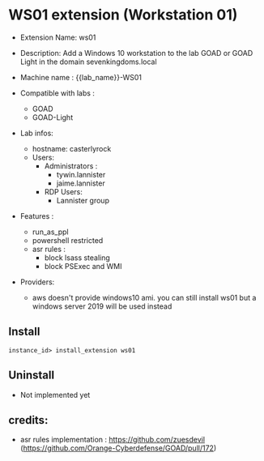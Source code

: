 # WS01 extension (Workstation 01)

- Extension Name: ws01
- Description: Add a Windows 10 workstation to the lab GOAD or GOAD Light in the domain sevenkingdoms.local
- Machine name : {{lab_name}}-WS01
- Compatible with labs :
  - GOAD
  - GOAD-Light

- Lab infos:
  - hostname: casterlyrock 
  - Users:
    - Administrators :
      - tywin.lannister
      - jaime.lannister
    - RDP Users:
      - Lannister group

- Features :
  - run_as_ppl
  - powershell restricted
  - asr rules :
    - block lsass stealing
    - block PSExec and WMI

- Providers:
  - aws doesn't provide windows10 ami. you can still install ws01 but a windows server 2019 will be used instead

## Install

```
instance_id> install_extension ws01
```

## Uninstall

- Not implemented yet

## credits:
- asr rules implementation : https://github.com/zuesdevil (https://github.com/Orange-Cyberdefense/GOAD/pull/172)

